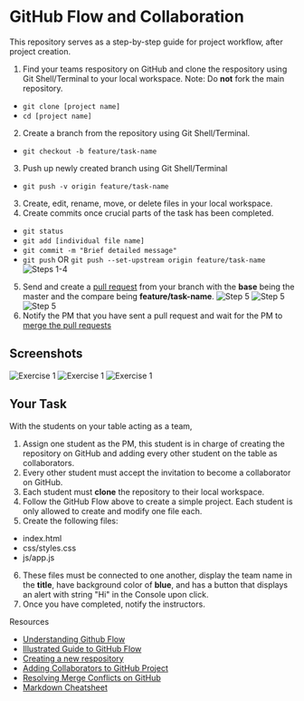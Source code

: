# GitHub Flow and Collaboration 
This repository serves as a step-by-step guide for project workflow, after project creation.

1. Find your teams respository on GitHub and clone the respository using Git Shell/Terminal to your local workspace. 
Note: Do **not** fork the main repository.
  - `git clone [project name]`
  - `cd [project name]`
2. Create a branch from the repository using Git Shell/Terminal.
  - `git checkout -b feature/task-name`
3. Push up newly created branch using Git Shell/Terminal
  - `git push -v origin feature/task-name`
3. Create, edit, rename, move, or delete files in your local workspace.
4. Create commits once crucial parts of the task has been completed. 
  - `git status`
  - `git add [individual file name]`
  - `git commit -m "Brief detailed message"`
  - `git push` OR `git push --set-upstream origin feature/task-name`
![Steps 1-4](https://github.com/creindle/waipahu-git-github/blob/master/screenshots/steps_1_4.png)
5. Send and create a [pull request](https://help.github.com/articles/about-pull-requests/) from your branch with the **base** being the master and the compare being **feature/task-name**.
![Step 5](https://github.com/creindle/waipahu-git-github/blob/master/screenshots/git_push.png)
![Step 5](https://github.com/creindle/waipahu-git-github/blob/master/screenshots/pull_request.png)
![Step 5](https://github.com/creindle/waipahu-git-github/blob/master/screenshots/pull_request_2.png)
6. Notify the PM that you have sent a pull request and wait for the PM to [merge the pull requests](https://help.github.com/articles/merging-a-pull-request/)

## Screenshots
![Exercise 1](https://github.com/creindle/waipahu-git-github/blob/master/screenshots/exercise_1.png)
![Exercise 1](https://github.com/creindle/waipahu-git-github/blob/master/screenshots/exercise_2.png)
![Exercise 1](https://github.com/creindle/waipahu-git-github/blob/master/screenshots/exercise_3.png)

## Your Task
With the students on your table acting as a team,
1. Assign one student as the PM, this student is in charge of creating the repository on GitHub and adding every other student on the table as collaborators.
2. Every other student must accept the invitation to become a collaborator on GitHub.
3. Each student must **clone** the repository to their local workspace.
4. Follow the GitHub Flow above to create a simple project. Each student is only allowed to create and modify one file each. 
5. Create the following files:
  - index.html
  - css/styles.css
  - js/app.js
6. These files must be connected to one another, display the team name in the **title**, have background color of **blue**, and has a button that displays an alert with string "Hi" in the Console upon click.
7. Once you have completed, notify the instructors.

Resources
- [Understanding Github Flow](https://help.github.com/articles/github-flow/)
- [Illustrated Guide to GitHub Flow](https://guides.github.com/introduction/flow/)
- [Creating a new respository](https://help.github.com/articles/creating-a-new-repository/)
- [Adding Collaborators to GitHub Project](https://help.github.com/articles/inviting-collaborators-to-a-personal-repository/)
- [Resolving Merge Conflicts on GitHub](https://help.github.com/articles/resolving-a-merge-conflict-on-github/)
- [Markdown Cheatsheet](https://github.com/adam-p/markdown-here/wiki/Markdown-Cheatsheet)

